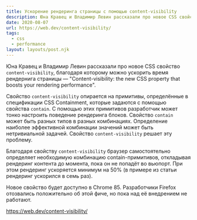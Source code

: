 ```yaml
---
title: Ускорение рендеринга страницы с помощью content-visibility
description: Юна Кравец и Владимир Левин рассказали про новое CSS свойство content-visibility, благодаря которому можно ускорить время рендернига страницы
date: 2020-08-07
url: https://web.dev/content-visibility/
tags:
  - css
  - performance
layout: layouts/post.njk
---
```

Юна Кравец и Владимир Левин рассказали про новое CSS свойство `content-visibility`, благодаря которому можно ускорить время рендернига страницы — "Сontent-visibility: the new CSS property that boosts your rendering performance".

Свойство `content-visibility` опирается на примитивы, определённые в спецификации CSS Containment, которые задаются с помощью свойства `contain`. С помощью этих примитивов разработчик может тонко настроить поведение рендеринга блоков. Свойство `contain` может быть разных типов в разных комбинациях. Определение наиболее эффективной комбинации значений может быть нетривиальной задачей. Свойство `content-visibility` решает эту проблему.

Благодаря свойству `content-visibility` браузер самостоятельно определяет необходимую комбинацию contain-примитивов, откладывая рендеринг контента до момента, пока он не попадёт во вьюпорт. При этом рендеринг ускоряется минимум на 50% (в примере из статьи рендеринг ускорился в семь раз).

Новое свойство будет доступно в Chrome 85. Разработчики Firefox отозвались положительно об этой фиче, но пока над её внедрением не работают.

https://web.dev/content-visibility/
